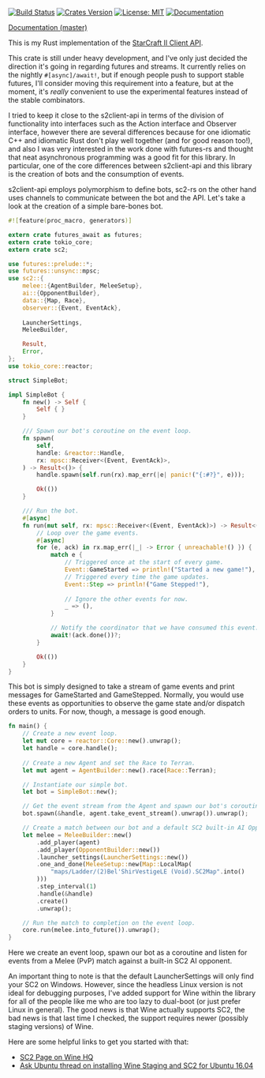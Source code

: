 [![Build Status](https://travis-ci.org/awestlake87/sc2-rs.svg?branch=master)](https://travis-ci.org/awestlake87/sc2-rs)
[![Crates Version](https://img.shields.io/crates/v/sc2.svg)](https://crates.io/crates/sc2)
[![License: MIT](https://img.shields.io/badge/License-MIT-yellow.svg)](https://opensource.org/licenses/MIT)
[![Documentation](https://docs.rs/sc2/badge.svg)](https://docs.rs/crate/sc2)

[Documentation (master)](https://awestlake87.github.io/sc2-rs/sc2/)

This is my Rust implementation of the [StarCraft II Client API](https://github.com/Blizzard/s2client-api).

This crate is still under heavy development, and I've only just decided the 
direction it's going in regarding futures and streams. It currently relies on 
the nightly `#[async]/await!`, but if enough people push to support stable 
futures, I'll consider moving this requirement into a feature, but at the 
moment, it's *really* convenient to use the experimental features instead of the 
stable combinators.

I tried to keep it close to the s2client-api in terms of the division of 
functionality into interfaces such as the Action interface and Observer 
interface, however there are several differences because for one idiomatic C++ 
and idiomatic Rust don't play well together (and for good reason too!), and also
I was very interested in the work done with futures-rs and thought that neat
asynchronous programming was a good fit for this library. In particular, one of
the core differences between s2client-api and this library is the creation of
bots and the consumption of events.

s2client-api employs polymorphism to define bots, sc2-rs on the other hand uses
channels to communicate between the bot and the API. Let's take a look at the
creation of a simple bare-bones bot.

```rust
#![feature(proc_macro, generators)]

extern crate futures_await as futures;
extern crate tokio_core;
extern crate sc2;

use futures::prelude::*;
use futures::unsync::mpsc;
use sc2::{
    melee::{AgentBuilder, MeleeSetup},
    ai::{OpponentBuilder},
    data::{Map, Race},
    observer::{Event, EventAck},
    
    LauncherSettings,
    MeleeBuilder,

    Result,
    Error,
};
use tokio_core::reactor;

struct SimpleBot;

impl SimpleBot {
    fn new() -> Self {
        Self { }
    }

    /// Spawn our bot's coroutine on the event loop.
    fn spawn(
        self,
        handle: &reactor::Handle,
        rx: mpsc::Receiver<(Event, EventAck)>,
    ) -> Result<()> {
        handle.spawn(self.run(rx).map_err(|e| panic!("{:#?}", e)));

        Ok(())
    }

    /// Run the bot.
    #[async]
    fn run(mut self, rx: mpsc::Receiver<(Event, EventAck)>) -> Result<()> {
        // Loop over the game events.
        #[async]
        for (e, ack) in rx.map_err(|_| -> Error { unreachable!() }) {
            match e {
                // Triggered once at the start of every game.
                Event::GameStarted => println!("Started a new game!"),
                // Triggered every time the game updates.
                Event::Step => println!("Game Stepped!"),
            
                // Ignore the other events for now.
                _ => (),
            }

            // Notify the coordinator that we have consumed this event.
            await!(ack.done())?;
        }

        Ok(())
    }
}
```

This bot is simply designed to take a stream of game events and print messages
for GameStarted and GameStepped. Normally, you would use these events as
opportunities to observe the game state and/or dispatch orders to units. For
now, though, a message is good enough.

```rust
fn main() {
    // Create a new event loop.
    let mut core = reactor::Core::new().unwrap();
    let handle = core.handle();
    
    // Create a new Agent and set the Race to Terran.
    let mut agent = AgentBuilder::new().race(Race::Terran);

    // Instantiate our simple bot.
    let bot = SimpleBot::new();

    // Get the event stream from the Agent and spawn our bot's coroutine.
    bot.spawn(&handle, agent.take_event_stream().unwrap()).unwrap();

    // Create a match between our bot and a default SC2 built-in AI Opponent.
    let melee = MeleeBuilder::new()
        .add_player(agent)
        .add_player(OpponentBuilder::new())
        .launcher_settings(LauncherSettings::new())
        .one_and_done(MeleeSetup::new(Map::LocalMap(
            "maps/Ladder/(2)Bel'ShirVestigeLE (Void).SC2Map".into()
        )))
        .step_interval(1)
        .handle(&handle)
        .create()
        .unwrap();

    // Run the match to completion on the event loop.
    core.run(melee.into_future()).unwrap();
}
```

Here we create an event loop, spawn our bot as a coroutine and listen for events
from a Melee (PvP) match against a built-in SC2 AI opponent. 

An important thing to note is that the default LauncherSettings will only find 
your SC2 on Windows. However, since the headless Linux version is not ideal for 
debugging purposes, I've added support for Wine within the library for all of 
the people like me who are too lazy to dual-boot (or just prefer Linux in 
general). The good news is that Wine actually supports SC2, the bad news is that
last time I checked, the support requires newer (possibly staging versions) of 
Wine. 

Here are some helpful links to get you started with that:
- [SC2 Page on Wine HQ](https://appdb.winehq.org/objectManager.php?sClass=version&iId=20882)
- [Ask Ubuntu thread on installing Wine Staging and SC2 for Ubuntu 16.04](https://askubuntu.com/questions/846651/installing-starcraft-2-playonlinux)
